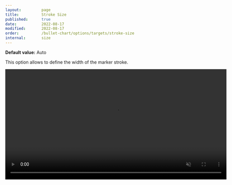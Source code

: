 ```yaml
---
layout:         page
title:          Stroke Size
published:      true
date:           2022-08-17
modified:   	2022-08-17
order:          /bullet-chart/options/targets/stroke-size
internal:       size
---
```

**Default value:** Auto

This option allows to define the width of the marker stroke.

<video src="images/target-stroke-size.mp4" width="700" autoplay loop muted></video>